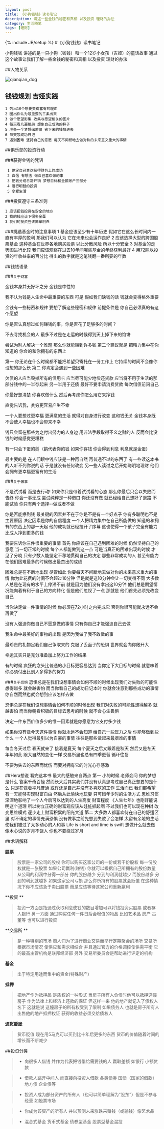 ```yaml
---
layout: post
title: 《小狗钱钱》读书笔记
description: 讲述一些金钱的秘密和真相 以及投资 理财的办法 
category: 生活随笔
tags: [理财]
---
```

{% include JB/setup %}
#《小狗钱钱》读书笔记

小狗钱钱 讲述的是一只小狗（钱钱）和一个12岁小女孩（吉娅）的童话故事
通过这个故事让我们了解一些金钱的秘密和真相 以及投资 理财的办法 
<!--break--> 



##人物关系

![qianqian_dog](http://hihera.qiniudn.com/qianqian_dog.png)


## 钱钱规划 吉娅实践

	1 列出10个想要变得富有的理由
	2 圈出你认为最重要的三条出来
	3 做个愿望影集 收集与愿望相关的图片
	4 每天看几遍相册 想象自己成功的样子
	5 准备一个梦想储蓄罐 省下来的钱放进去
	6 每天写成功日记
	7 遇到困难 坚持自己的意愿 每天不间断地去做对称的未来意义重大的事情

##俱乐部的投资行动

###获得金钱的咒语

	 1 确定自己喜欢获得财务上的成功
	 2 自信 有想法 做自己喜欢做的事
	 3 把钱分成日常开销 梦想目标和金鹅账户三部分
	 4 进行明智的投资 
	 5 享受生活


###投资遵守三条准则

	1 应该把钱投资在安全的地方
	2 我的钱应该下很多金蛋
	3 我们的投资应该简单明白

###挑选基金时的注意事项
	 1 基金应该至少有十年历史 假如它在这么长时间内一直有丰厚的盈利 那我们可以认为 它在未来也会运作良好 
	 2 应该选择大型的跨国股票基金 这种基金在世界各地购买股票 以此分散风险 所以十分安全 
	 3 对基金的走势图进行比较 我们应该观察在过去10年间哪些基金的年终获利最好
	 4 用72除以投资的年收益率的百分比 得出的数字就是这笔钱翻一番所要的年数



##钱钱语录

###`关于财富`

金钱本身并无好坏之分 金钱是中性的

我不认为钱是人生命中最重要的东西 可是 假如我们缺钱的话 钱就会变得格外重要

金钱有一些秘密和规律 要想了解这些秘密和规律 前提条件是 你自己必须真的有这个愿望

你是否认真想过如何赚钱的事，你是否花了足够多的时间？

不去寻找机会的人 最多不过是在走运的时候得到天上掉下来的馅饼

尝试为别人解决一个难题 那么你就能赚到许多钱 第二个建议就是 把精力集中在你知道的 你会的和你拥有的东西上

第一 你无论在什么时候都不能把希望只寄托在一份工作上 它持续的时间不会像你设想的那么长  第二 你肯定会遇到一些困难

欠债的人应当毁掉所有的信用卡 应当尽可能少地偿还贷款 应当将不用于生活的那部分钱中的一半存起来 另一半用于还债 最好不要申请消费贷款 每次借债前问自己

你最好想清楚 你喜欢做什么 然后再考虑你怎么用它来挣钱

直觉告诉我，贫穷更容易产生不幸

 一个人要想过更幸福 更满意的生活 就得对自身进行改变 这和钱无关 金钱本身既不会使人幸福也不会带来不幸

钱只会留在那些为之付出努力的人身边 用非法手段取得不义之财的人 反而会比没钱的时候感觉更糟糕

有一只会下蛋的鹅（鹅代表你的钱 如果你存钱 你会得到利息 利息就是金蛋）

最主要的是 在人们眼中钱应该是一种再自然 再普通不过的东西了 有一些读这本书的人听不列你说的话 于是就没有任何改变 另一些人读过之后开始聪明地理财 他们会拥有更幸福更富有的生活


###`关于做事`

不是试试看 而是去行动! 如果你只是带着试试看的心态 那么你最后只会以失败而告终 你会一事无成 尝试纯粹是一种借口 你还没有做 就已经给自己想好了退路 不能试验 你只有两个选择--做或者不做

你是否能挣到钱 最关键的因素并不在于你是不是有一个好点子 你有多聪明也不是主要原因 决定因素是你的自信程度 一个人把精力集中在自己所能做的 知道的和拥有的东西上的那一天起 他的成功就已经拉开了序幕 这也使得一个孩子完全有能力比成人挣到更多的钱

我要告诉你三件很重要的事情 首先 你应该在自己遇到困难的时候 仍然坚持自己的意愿 当一切正常的时候 每个人都能做到这一点 可是当真正的困难出现的时候 才见了分晓 只有少数人能坚定不移地贯彻自己的决定 那些非常成功的人 甚至有能力在他们困难最多的时候做出最杰出的成绩

困难总是在不断地出现 尽管如此 你要每天不间断地去做对你的未来意义重大的事情 你为此花费的时间不会超过10分钟 但是就是这10分钟会让一切变得不同 大多数人总是在现有的水平上停滞不前 就是因为他们没有拿出这10分钟 他们总是期望情况能向着有利于自己的方向转化 但是他们忽视了一点 那就是 他们首先必须先改变自己

当你决定做一件事情的时候 你必须在72小时之内完成它 否则你很可能就永远不会再做了

没有人强迫你做自己不愿意做的事情 只有你自己才能强迫自己去做

我生命中最美好的事物的出现 是因为我做了我不敢做的事

最珍贵的礼物足我们自己争取来的 克服了丢面子的恐惧 世界就会向你敞开大

幸运其实只是充分准备加上努力工作的结果

有的时候 疯狂的念头比普通的小目标更容易达到 当你定下大目标的时候 就意味着你必须付出比别人多得多的努力


###`关于恐惧`
恐惧总是在我们设想事情会如何不顺的时候出现我们对失败的可能性想得越多 就会越害怕 而当你看自己的成功日记本时 你就会注意到那些成功的事情 你自然而然也就会想到应该怎样去做

恐惧总是在我们设想事情会如何不顺的时候出现 我们对失败的可能性想得越多 就越害怕 而当你朝看积极的目标去思考的时候 就不会心生畏惧

决定一件东西价值多少的惟一因素就是你愿意为它支付多少钱

如果你没有做今天这件事情 你就永远不会知道 给自己一些压力之后 你能够做到些什么 一个人觉得最引以为自豪的事情 往往是那些做起来最艰难的事情 


每当冬天过后 春天就来了 接着是夏天 每个夏天之后又跟着是秋天 然后又是冬天 年年如此 跟大自然的变化一样 交易所里也总有四季更替 循环往复

不要为失去的东西而忧伤 而要对拥有它的时光心存感激

##Hera想说
看完这本书 最大的感触来自两点 第一 小的时候 老师会问 你的梦想是什么 答案千奇百怪 然而长大后其实我们并没有认真思考过自己真正想要的是什么 只是在做着平凡普通 或许还是自己并没有多喜欢的工作 生活而已  我们都希望有一天能够实现财富自由 然后从此愉快地玩耍 只可惜年少时的生活方式 思维习惯 深深地影响了一个人今后可以达到的人生高度 财富程度 《人生七年》也刚好能说明这个道理 所以树立正确的财富观应该从娃娃抓起啊 不过我们也可以现在种树 改变思维模式 逐步走上财富积累的阳光大道 第二 大多数人都喜欢待在自己的舒适区里 对不确定的事情充满恐惧 没有做事之前先想到失败了会怎样  太留有余地的生活 使我们错过了太多动心的人和事 Life is short and time is swift 想做什么就去做 像木心说的岁月不饶人 你也不要绕过岁月

##术语解释

**股票** 
>股票是一家公司的股权
你可以购买这家公司的一份或若干份股权 每一份股权就是一张股票 如果公司赢利(赚钱) 你就可以根据自己所拥有的股份数量 从公司的利润中分得一部分 你的股份越少 分到的利润就越少 而股份越多 分到的利润就越多 如果这家公司亏损 那么你所持有的股票就会贬值 在这种情况下你不应该急于卖出股票 而是应该等待这家公司重新赢利 

**投资 **
>投资一方面是指通过获取利息使钱的数目增加可以将钱投资买股票 或者存人银行 另一方面 通过购买任何一件日后会增值的物品 比如艺术品 房产 古董等 也可以进行投资 

**交易所 **
>是一种特别的市场 
商人们为了进行商业交易而举行定期聚会的场所 交易所根据市场情况 使供应和需求相结合 并且通过官方的价格调控使供需平衡 它的最高主管机构是联邦经济部 另外 交易所委员会是帮助进行评定的机构

**基金**
> 出于特定用途而集中的资金(特殊财产) 

**抵押**
>把地产作为抵押品 是质权的一种形式 当房子所有人负债时他可以抵押这幢房子 作为法律上和经济上还款的保证 但这样一来 他的地产就记入了债权人名下 这就是说 这幢房子的所有权受到了限制 如果债务人 也就是房子所有人出售他的地产抵押权证 获得的收益必须交给债权人 

**通货膨胀**
>货币贬值 现在用5马克可以买到比十年后更多的东西 货币的价值随着时间的增长而不断减少 


##投资分类

> * 向很多人借钱 并作为代表把钱借给需要钱的人 赢取差额 如银行 小额贷款

> * 借款人跳开中间人 而直接向投资人借款 各类债券 国债（国家的借款） 地方债 企业债等

> * 投资人成为部分资产的所有人（也可以简单理解为“股东”）但是不参与经营 如股票市场

>* 你成为该资产的所有人 并以预测未来涨跌来赚钱（或输钱）像艺术品

>* 混合式基金 货币式基金 债券型基金 股票型基金混投

